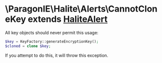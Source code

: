 # \ParagonIE\Halite\Alerts\CannotCloneKey extends [HaliteAlert](HaliteAlert.md)

All key objects should never permit this usage:

```php
$key = KeyFactory::generateEncryptionKey();
$cloned = clone $key;
```

If you attempt to do this, it will throw this exception.